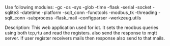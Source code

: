Use following modules:
-gc 
-os 
-sys 
-glob 
-time
-flask
-serial
-socket 
-sqlite3 
-datetime 
-platform
-sqlt_conn
-functools
-modbus_tk 
-threading
-sqlt_conn 
-subprocess 
-flask_mail
-configparser
-werkzeug.utils


Description:
	This web application used for iot. It sets the modbus queries using both tcp,rtu and read the registers.
	also send the response to mqtt server. If user register receivers mails then response also send to that mails.


